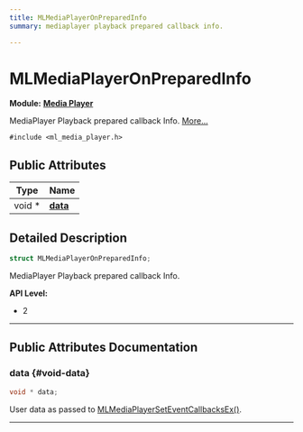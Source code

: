 ```yaml
---
title: MLMediaPlayerOnPreparedInfo
summary: mediaplayer playback prepared callback info. 

---
```


# MLMediaPlayerOnPreparedInfo

**Module:** **[Media Player](/versioned_docs/version-03-Jan-2023/api-ref/api/Modules/group___media_player/group___media_player.md)**



MediaPlayer Playback prepared callback Info.  [More...](#detailed-description)


`#include <ml_media_player.h>`

## Public Attributes

| Type           | Name           |
| -------------- | -------------- |
| void * | **[data](/versioned_docs/version-03-Jan-2023/api-ref/api/Modules/group___media_player/struct_m_l_media_player_on_prepared_info.md#void-data)**  |

## Detailed Description

```cpp
struct MLMediaPlayerOnPreparedInfo;
```

MediaPlayer Playback prepared callback Info. 




**API Level:**
  * 2 




-----------
## Public Attributes Documentation

### data {#void-data}

```cpp
void * data;
```


User data as passed to [MLMediaPlayerSetEventCallbacksEx()](/versioned_docs/version-03-Jan-2023/api-ref/api/Modules/group___media_player/group___media_player.md#mlresult-mlmediaplayerseteventcallbacksex). 





-----------

